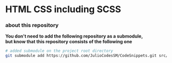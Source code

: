 # HTML CSS including SCSS

### about this repository

**You don't need to add the following repository as a submodule,<br> but know that this repository consists of the following one**

```sh
# added submodule on the project root directory
git submodule add https://github.com/JulioCodesSM/CodeSnippets.git src/CodeSnippets
```
